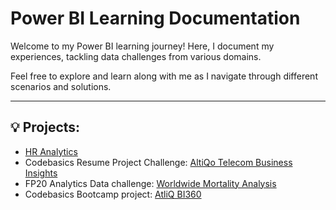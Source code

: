 # Power BI Learning Documentation

Welcome to my Power BI learning journey! Here, I document my experiences, tackling data challenges from various domains.

Feel free to explore and learn along with me as I navigate through different scenarios and solutions.

___

## 💡 Projects:

* [HR Analytics](https://www.linkedin.com/posts/karthiga-lakshmanan_hr-analytics-dashboard-activity-6886279407179317248-3-97?utm_source=share&utm_medium=member_desktop)
* Codebasics Resume Project Challenge: [AltiQo Telecom Business Insights](https://www.linkedin.com/posts/karthiga-lakshmanan_codebasicsresumeprojectchallenge-codebasics-activity-7011582159345913856-6x3p?utm_source=share&utm_medium=member_desktop)
* FP20 Analytics Data challenge: [Worldwide Mortality Analysis](https://www.linkedin.com/feed/update/urn:li:activity:7112886582172426240?utm_source=share&utm_medium=member_desktop)
* Codebasics Bootcamp project: [AtliQ BI360](https://github.com/Karthigalakshmanan/PowerBI-Projects/blob/main/Codebasics%20Bootcamp%20project%3A%20AtliQ%20BI360)
